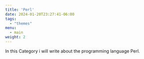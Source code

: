 ```yaml
---
title: 'Perl'
date: 2024-01-20T23:27:41-06:00
tags: 
  - "themes"
menu:
  - main
weight: 2
---
```

In this Category i will write about the programming language Perl.